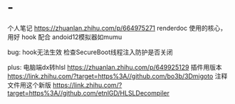 # -
个人笔记
https://zhuanlan.zhihu.com/p/664975271
renderdoc 使用的核心，用好 hook 配合 andoid12模拟器如mumu

bug: hook无法生效  检查SecureBoot线程注入防护是否关闭

plus: 
  电脑端dx转hlsl https://zhuanlan.zhihu.com/p/649925129
  插件用版本 https://link.zhihu.com/?target=https%3A//github.com/bo3b/3Dmigoto
  注释文件用这个新版 https://link.zhihu.com/?target=https%3A//github.com/etnlGD/HLSLDecompiler
